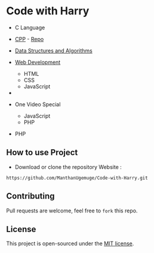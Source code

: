 # Code with Harry

- C Language
- [CPP](https://www.youtube.com/playlist?list=PLu0W_9lII9agpFUAlPFe_VNSlXW5uE0YL) - [Repo](https://github.com/ManthanUgemuge/Code-with-Harry/tree/main/CPP)
- [Data Structures and Algorithms](https://github.com/ManthanUgemuge/Code-with-Harry/tree/main/Data%20Structures%20and%20Algorithms)


- [Web Development](https://github.com/ManthanUgemuge/Code-with-Harry/tree/main/Web%20Development)
  - HTML
  - CSS
  - JavaScript 
- 
- One Video Special
  - JavaScript
  - PHP
- PHP

## How to use Project

- Download or clone the repository Website : 
```
https://github.com/ManthanUgemuge/Code-with-Harry.git
```

## Contributing
Pull requests are welcome, feel free to ```fork``` this repo.

## License
This project is open-sourced under the [MIT license]().
